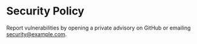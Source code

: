 # Security Policy

Report vulnerabilities by opening a private advisory on GitHub or emailing security@example.com.
